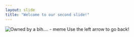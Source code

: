 ```yaml
---
layout: slide
title: "Welcome to our second slide!"
---
```

<img src="https://images7.memedroid.com/images/UPLOADED897/5e9ccc3010584.jpeg" alt="Owned by a bih.... - meme"/>
Use the left arrow to go back!
